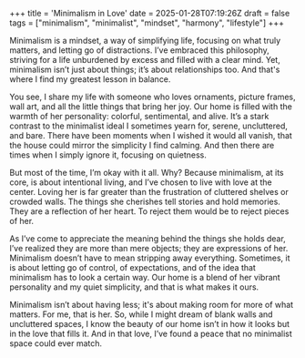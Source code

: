 +++
title = 'Minimalism in Love'
date = 2025-01-28T07:19:26Z
draft = false
tags = ["minimalism", "minimalist", "mindset", "harmony", "lifestyle"]
+++

Minimalism is a mindset, a way of simplifying life, focusing on what truly matters, and letting go of distractions. I’ve embraced this philosophy, striving for a life unburdened by excess and filled with a clear mind. Yet, minimalism isn’t just about things; it’s about relationships too. And that's where I find my greatest lesson in balance.

You see, I share my life with someone who loves ornaments, picture frames, wall art, and all the little things that bring her joy. Our home is filled with the warmth of her personality: colorful, sentimental, and alive. It’s a stark contrast to the minimalist ideal I sometimes yearn for, serene, uncluttered, and bare. There have been moments when I wished it would all vanish, that the house could mirror the simplicity I find calming. And then there are times when I simply ignore it, focusing on quietness.

But most of the time, I’m okay with it all. Why? Because minimalism, at its core, is about intentional living, and I’ve chosen to live with love at the center. Loving her is far greater than the frustration of cluttered shelves or crowded walls. The things she cherishes tell stories and hold memories. They are a reflection of her heart. To reject them would be to reject pieces of her.

As I’ve come to appreciate the meaning behind the things she holds dear, I’ve realized they are more than mere objects; they are expressions of her. Minimalism doesn’t have to mean stripping away everything. Sometimes, it is about letting go of control, of expectations, and of the idea that minimalism has to look a certain way. Our home is a blend of her vibrant personality and my quiet simplicity, and that is what makes it ours.

Minimalism isn’t about having less; it's about making room for more of what matters. For me, that is her. So, while I might dream of blank walls and uncluttered spaces, I know the beauty of our home isn’t in how it looks but in the love that fills it. And in that love, I’ve found a peace that no minimalist space could ever match.